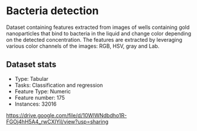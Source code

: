 # Bacteria detection

Dataset containing features extracted from images of wells containing gold nanoparticles that bind to bacteria in the liquid
and change color depending on the detected concentration. The features are extracted by leveraging various color channels
of the images: RGB, HSV, gray and Lab.

## Dataset stats

- Type: Tabular
- Tasks: Classification and regression
- Feature Type: Numeric
- Feature number: 175
- Instances: 32016

https://drive.google.com/file/d/10WlWNdbdho1R-FGOj4hH5A4_rwCXIYil/view?usp=sharing
